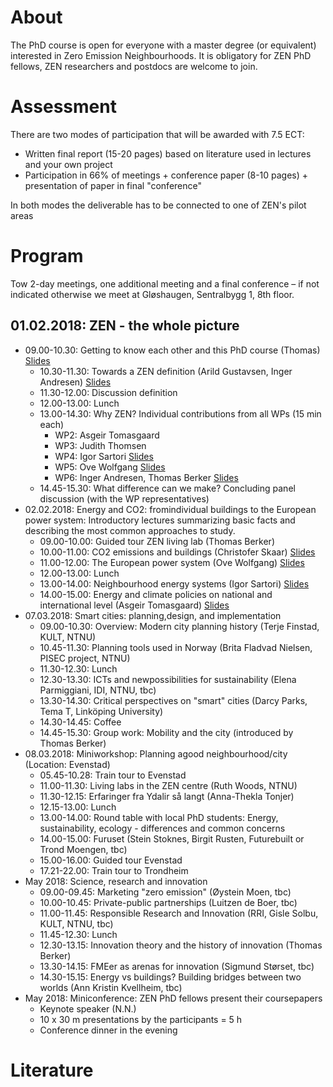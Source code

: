 # About

The PhD course is open for everyone with a master degree (or equivalent) interested in Zero Emission Neighbourhoods. It is obligatory for ZEN PhD fellows, ZEN researchers and postdocs are welcome to join. 

# Assessment

There are two modes of participation that will be awarded with 7.5 ECT: 

- Written final report (15-20 pages) based on literature used in lectures and your own project
- Participation in 66% of meetings + conference paper (8-10 pages) + presentation of paper in final "conference"

In both modes the deliverable has to be connected to one of ZEN's pilot areas

# Program

Tow 2-day meetings, one additional meeting and a final conference – if not indicated otherwise we meet at Gløshaugen, Sentralbygg 1, 8th floor.

## 01.02.2018: ZEN - the whole picture

- 09.00-10.30: Getting to know each	other and this PhD course (Thomas) [Slides](about.pdf)
    - 10.30-11.30: Towards a ZEN definition (Arild Gustavsen, Inger Andresen) [Slides]()
	- 11.30-12.00: Discussion definition
	- 12.00-13.00: Lunch
	- 13.00-14.30: Why ZEN? Individual contributions from all WPs (15 min each)
		- WP2: Asgeir Tomasgaard
		- WP3: Judith Thomsen
		- WP4: Igor Sartori [Slides]()
		- WP5: Ove Wolfgang [Slides]()
		- WP6: Inger Andresen, Thomas Berker [Slides]()
	- 14.45-15.30: What difference can we make? Concluding panel discussion (with the WP representatives)
- 02.02.2018: Energy and CO2: fromindividual buildings to the European power system: Introductory lectures summarizing basic facts and describing the most common approaches to study.
	- 09.00-10.00: Guided tour ZEN living lab (Thomas Berker)
	- 10.00-11.00: CO2 emissions and buildings (Christofer Skaar) [Slides]()
	- 11.00-12.00: The European power system (Ove Wolfgang) [Slides]()
	- 12.00-13.00: Lunch
	- 13.00-14.00: Neighbourhood energy	systems (Igor Sartori) [Slides]()
	- 14.00-15.00: Energy and climate policies on national and international level (Asgeir Tomasgaard) [Slides]()
- 07.03.2018: Smart cities: planning,design, and implementation
	- 09.00-10.30: Overview: Modern city planning history (Terje Finstad, KULT, NTNU)
	- 10.45-11.30: Planning tools used in Norway (Brita Fladvad Nielsen, PISEC project, NTNU)
	- 11.30-12.30: Lunch
	- 12.30-13.30: ICTs and newpossibilities for sustainability (Elena  Parmiggiani, IDI, NTNU, tbc)
	- 13.30-14.30: Critical perspectives on "smart" cities (Darcy Parks, Tema T, Linköping University)
	- 14.30-14.45: Coffee
	- 14.45-15.30: Group work: Mobility	and the city (introduced by Thomas Berker)
- 08.03.2018: Miniworkshop: Planning agood neighbourhood/city (Location: Evenstad)
	- 05.45-10.28: Train tour to Evenstad
	- 11.00-11.30: Living labs in the ZEN centre (Ruth Woods, NTNU)
	- 11.30-12.15: Erfaringer fra Ydalir så langt (Anna-Thekla Tonjer)
	- 12.15-13.00: Lunch
	- 13.00-14.00: Round table with local PhD students: Energy, sustainability, ecology - differences and common concerns
	- 14.00-15.00: Furuset (Stein Stoknes, Birgit Rusten, Futurebuilt or Trond Moengen, tbc)
	- 15.00-16.00: Guided tour Evenstad
	- 17.21-22.00: Train tour to Trondheim
- May 2018: Science, research and innovation
	- 09.00-09.45: Marketing "zero emission" (Øystein Moen, tbc)
	- 10.00-10.45: Private-public partnerships (Luitzen de Boer, tbc)
	- 11.00-11.45: Responsible Research and Innovation  (RRI, Gisle Solbu, KULT, NTNU, tbc)
	- 11.45-12.30: Lunch
	- 12.30-13.15: Innovation theory and the history of innovation (Thomas Berker)
	- 13.30-14.15: FMEer as arenas for innovation (Sigmund Størset, tbc)
	- 14.30-15.15: Energy vs buildings? Building bridges between two worlds  (Ann Kristin Kvellheim, tbc)
- May 2018: Miniconference: ZEN PhD fellows present their coursepapers
	- Keynote speaker (N.N.)
	- 10 x 30 m presentations by the	participants = 5 h
	- Conference dinner in the evening

# Literature